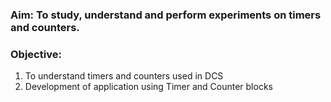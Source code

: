 ### Aim: To study, understand and perform experiments on timers and counters.
### Objective:
1. To understand timers and counters used in DCS
2. Development of application using Timer and Counter blocks
